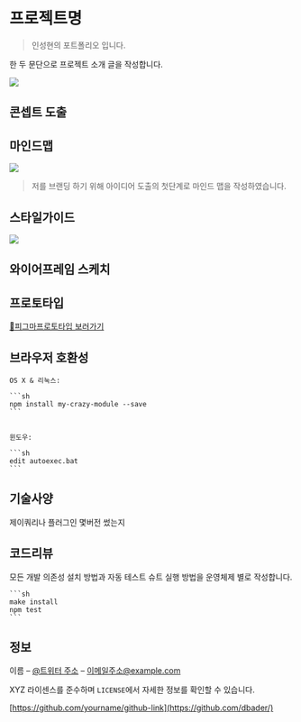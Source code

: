 # 프로젝트명

> 인성현의 포트폴리오 입니다.

한 두 문단으로 프로젝트 소개 글을 작성합니다.

![](https://user-images.githubusercontent.com/142187079/281604459-548916a9-639f-4246-8305-fd8ae8221373.PNG)


## 콘셉트 도출



## 마인드맵
![](https://user-images.githubusercontent.com/142187079/281604603-e3702826-c25d-4cce-b85d-1635cba0cd0a.PNG)
> 저를 브랜딩 하기 위해 아이디어 도출의 첫단계로 마인드 맵을 작성하였습니다.

## 스타일가이드
![](https://user-images.githubusercontent.com/142187079/281627205-65c6c7c2-48c3-4b1d-94bd-fb75aeda9d1c.png)

## 와이어프레임 스케치

## 프로토타입
[🔗피그마프로토타입 보러가기](https://www.figma.com/proto/k42CVfGkCVk0S7b07Z2BYu/Picto---Personal-Portfolio-Free-Template-(Community)-(Community)?page-id=2%3A5&type=design&node-id=135-701&viewport=307%2C-254%2C0.27&t=phygMj4hpiMucP8U-1&scaling=min-zoom&mode=design)



## 브라우저 호환성

    OS X & 리눅스:

    ```sh
    npm install my-crazy-module --save
    ```


    윈도우:

    ```sh
    edit autoexec.bat
    ```

## 기술사양

제이쿼리나 플러그인 몇버전 썼는지

## 코드리뷰

모든 개발 의존성 설치 방법과 자동 테스트 슈트 실행 방법을 운영체제 별로 작성합니다.

    ```sh
    make install
    npm test
    ```

## 정보

이름 – [@트위터 주소](https://twitter.com/dbader_org) – 이메일주소@example.com

XYZ 라이센스를 준수하며 `LICENSE`에서 자세한 정보를 확인할 수 있습니다.

[https://github.com/yourname/github-link](https://github.com/dbader/)